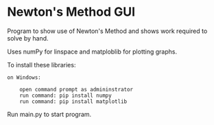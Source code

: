 # Newton's Method GUI

Program to show use of Newton's Method and shows work required to solve by hand.

Uses numPy for linspace and matploblib for plotting graphs.

To install these libraries:

    on Windows:
        
        open command prompt as admininstrator
        run command: pip install numpy
        run command: pip install matplotlib


Run main.py to start program.
